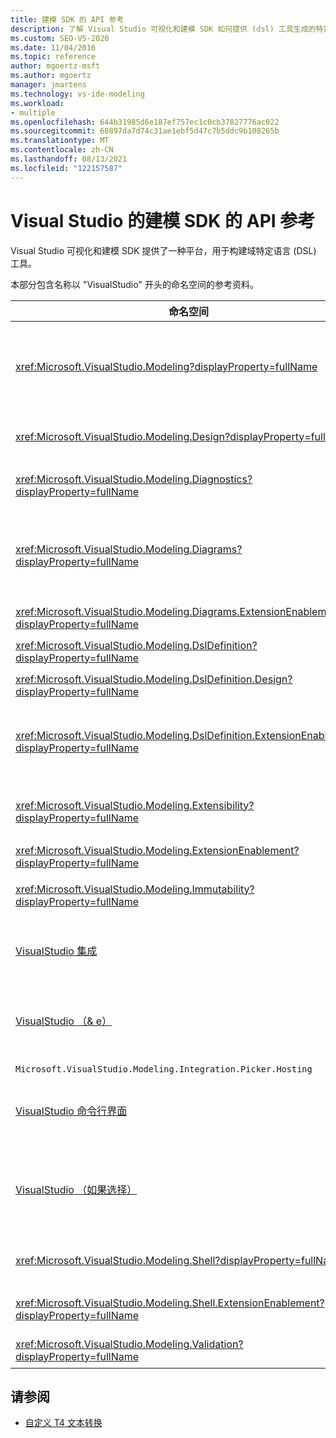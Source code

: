 ```yaml
---
title: 建模 SDK 的 API 参考
description: 了解 Visual Studio 可视化和建模 SDK 如何提供 (dsl) 工具生成的特定平台。
ms.custom: SEO-VS-2020
ms.date: 11/04/2016
ms.topic: reference
author: mgoertz-msft
ms.author: mgoertz
manager: jmartens
ms.technology: vs-ide-modeling
ms.workload:
- multiple
ms.openlocfilehash: 644b31985d6e187ef757ec1c0cb37827776ac022
ms.sourcegitcommit: 68897da7d74c31ae1ebf5d47c7b5ddc9b108265b
ms.translationtype: MT
ms.contentlocale: zh-CN
ms.lasthandoff: 08/13/2021
ms.locfileid: "122157587"
---
```

# <a name="api-reference-for-modeling-sdk-for-visual-studio"></a>Visual Studio 的建模 SDK 的 API 参考

Visual Studio 可视化和建模 SDK 提供了一种平台，用于构建域特定语言 (DSL) 工具。

本部分包含名称以 "VisualStudio" 开头的命名空间的参考资料。

|命名空间|内容|
|-|-|
|<xref:Microsoft.VisualStudio.Modeling?displayProperty=fullName>|诸如 ModelElement 之类的类，该类是在 DSL 中定义的所有域类的基类。|
|<xref:Microsoft.VisualStudio.Modeling.Design?displayProperty=fullName>|构成 DSL 定义的一部分的类。|
|<xref:Microsoft.VisualStudio.Modeling.Diagnostics?displayProperty=fullName>|模型存储查看器和性能度量工具。|
|<xref:Microsoft.VisualStudio.Modeling.Diagrams?displayProperty=fullName>|诸如 ShapeElement 之类的类，它是在 DSL 中定义的所有形状的基类。|
|<xref:Microsoft.VisualStudio.Modeling.Diagrams.ExtensionEnablement?displayProperty=fullName>|手势和选择方法。|
|<xref:Microsoft.VisualStudio.Modeling.DslDefinition?displayProperty=fullName>|DSL 定义设计器的 API。|
|<xref:Microsoft.VisualStudio.Modeling.DslDefinition.Design?displayProperty=fullName>|DSL 定义设计器的内部类。|
|<xref:Microsoft.VisualStudio.Modeling.DslDefinition.ExtensionEnablement?displayProperty=fullName>|允许通过命令、笔势和验证来扩展 DSL 设计器的属性。|
|<xref:Microsoft.VisualStudio.Modeling.Extensibility?displayProperty=fullName>|实现 DSL 扩展性的 ModelElement 扩展方法。|
|<xref:Microsoft.VisualStudio.Modeling.ExtensionEnablement?displayProperty=fullName>|扩展性特性|
|<xref:Microsoft.VisualStudio.Modeling.Immutability?displayProperty=fullName>|允许您将模型的某些部分设置为只读。|
|[VisualStudio 集成](/previous-versions/ee904412(v=vs.140))|Modelbus API，可帮助你集成不同的模型。|
|[VisualStudio （& e）](/previous-versions/ee904394(v=vs.140))|允许用户导航到模型和元素以创建 Modelbus 引用的对话框。|
|`Microsoft.VisualStudio.Modeling.Integration.Picker.Hosting`|选取器服务。|
|[VisualStudio 命令行界面](/previous-versions/ee869435(v=vs.140))|用于 Visual Studio 的 Modelbus 适配器框架。|
|[VisualStudio （如果选择）](/previous-versions/ee886769(v=vs.140))|允许用户导航到模型和元素以创建 Modelbus 引用的 "选取器" 对话框。|
|<xref:Microsoft.VisualStudio.Modeling.Shell?displayProperty=fullName>|Dsl 和 Visual Studio 之间的接口。|
|<xref:Microsoft.VisualStudio.Modeling.Shell.ExtensionEnablement?displayProperty=fullName>|允许您 (上下文) 菜单命令定义快捷方式。|
|<xref:Microsoft.VisualStudio.Modeling.Validation?displayProperty=fullName>|允许您定义验证约束。|

## <a name="see-also"></a>请参阅

- [自定义 T4 文本转换](../modeling/customizing-t4-text-transformation.md)
